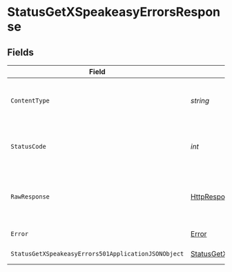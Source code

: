 # StatusGetXSpeakeasyErrorsResponse


## Fields

| Field                                                                                                                 | Type                                                                                                                  | Required                                                                                                              | Description                                                                                                           |
| --------------------------------------------------------------------------------------------------------------------- | --------------------------------------------------------------------------------------------------------------------- | --------------------------------------------------------------------------------------------------------------------- | --------------------------------------------------------------------------------------------------------------------- |
| `ContentType`                                                                                                         | *string*                                                                                                              | :heavy_check_mark:                                                                                                    | HTTP response content type for this operation                                                                         |
| `StatusCode`                                                                                                          | *int*                                                                                                                 | :heavy_check_mark:                                                                                                    | HTTP response status code for this operation                                                                          |
| `RawResponse`                                                                                                         | [HttpResponseMessage](https://learn.microsoft.com/en-us/dotnet/api/system.net.http.httpresponsemessage?view=net-5.0)  | :heavy_minus_sign:                                                                                                    | Raw HTTP response; suitable for custom response parsing                                                               |
| `Error`                                                                                                               | [Error](../../models/shared/Error.md)                                                                                 | :heavy_minus_sign:                                                                                                    | Internal Server Error                                                                                                 |
| `StatusGetXSpeakeasyErrors501ApplicationJSONObject`                                                                   | [StatusGetXSpeakeasyErrors501ApplicationJSON](../../models/operations/StatusGetXSpeakeasyErrors501ApplicationJSON.md) | :heavy_minus_sign:                                                                                                    | Not Implemented                                                                                                       |